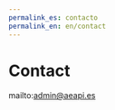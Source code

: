 ```yaml
---
permalink_es: contacto
permalink_en: en/contact
---
```

<style>
    #backgroundImage {
        background-image: url('assets/img/background_5.jpg');
    }

    #content,
    #content p {
        text-align: center;
    }

    p#emailParagraph {
        margin: 2em 0 3em;
        font-size: 1.25em;
    }

    .email {
        color: #267CB9;
    }
</style>

# Contact

mailto:admin@aeapi.es

<iframe src="mailto:admin@aeapi.es" width="80%" height="600" frameborder="0" marginheight="0" marginwidth="0">Cargando…</iframe>
